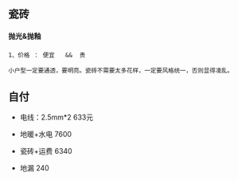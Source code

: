 ## 瓷砖
#### 抛光&抛釉
    1、价格 ： 便宜   &&  贵

    小户型一定要通透，要明亮。瓷砖不需要太多花样，一定要风格统一，否则显得凌乱。




## 自付

* 电线：2.5mm*2                        633元

* 地暖+水电                            7600

* 瓷砖+运费                            6340

* 地漏                                 240





